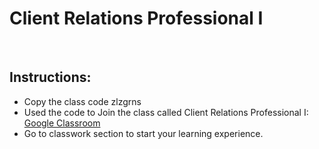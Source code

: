 # Client Relations Professional I
​
## Instructions:
* Copy the class code zlzgrns
* Used the code to Join the class called Client Relations Professional I: [Google Classroom](https://classroom.google.com/) 
* Go to classwork section to start your learning experience.